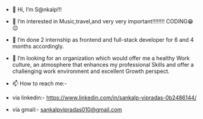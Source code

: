 - 👋 Hi, I’m S@nkalp!!!
- 👀 I’m interested in Music,travel,and very very important!!!!!!!! CODING😁😉
- 🌱 I’m done 2 internship as frontend and full-stack developer for 6 and 4 months accordingly.
- 💞️ I’m looking for an organization which would offer me a healthy Work culture, an atmosphere that
     enhances my professional Skills and offer a challenging work environment and excellent Growth
     perspect.
     
- 📫 How to reach me:- 
- via linkedin:- https://www.linkedin.com/in/sankalp-vipradas-0b2486144/
- via gmail:- sankalpvipradas010@gmail.com    
                       
   

<!---
Sanky2211/Sanky2211 is a ✨ special ✨ repository because its `README.md` (this file) appears on your GitHub profile.
You can click the Preview link to take a look at your changes.
--->
